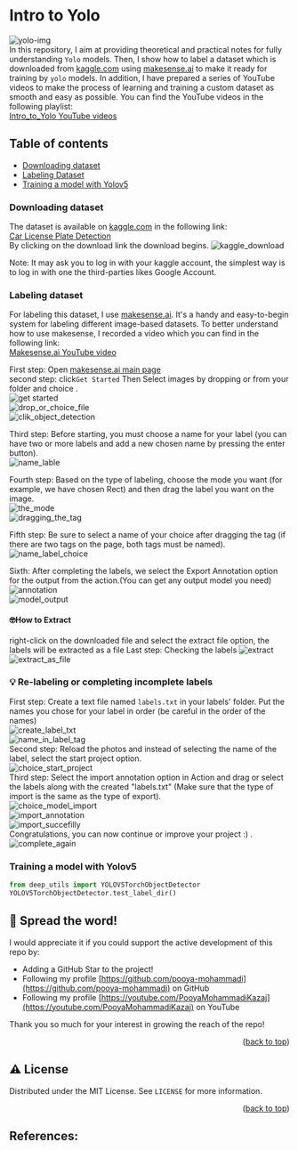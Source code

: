 # Intro to Yolo
![yolo-img](images/yolo.png)</br>
In this repository, I aim at providing theoretical and practical notes for fully understanding `Yolo` models. Then, I 
show how to label a dataset which is downloaded from [kaggle.com](https://www.kaggle.com) 
using [makesense.ai](https://www.makesense.ai/) to make it ready for training by `yolo` models. 
In addition, I have prepared a series of YouTube videos to make the process of learning and training a custom dataset as 
smooth and easy as possible. You can find the YouTube videos in the following playlist:</br>
[Intro_to_Yolo YouTube videos](https://youtube.com/playlist?list=PL2g_5adpoaeK0G2kGA83nDlwplC8Uc0Ce)


## Table of contents
* [Downloading dataset](#Downloading-dataset)
* [Labeling Dataset](#Labeling-Dataset)
* [Training a model with Yolov5](#training-a-model-with-yolov5)


### Downloading dataset
The dataset is available on [kaggle.com](https://www.kaggle.com) in the following link:</br>
[Car License Plate Detection](https://www.kaggle.com/datasets/andrewmvd/car-plate-detection?resource=download)</br>
By clicking on the download link the download begins. 
![kaggle_download](images/dataset/download_kaggle.png)

Note: It may ask you to log in with your kaggle account, the simplest way is to log in with one the third-parties likes Google Account.

### Labeling dataset
For labeling this dataset, I use [makesense.ai](https://www.makesense.ai/). It's a handy and easy-to-begin system for 
labeling different image-based datasets. To better understand how to use makesense, I recorded a video which you
can find in the following link:</br>
[Makesense.ai YouTube video]()

First step: Open [makesense.ai main page](https://www.makesense.ai/)</br>
second step: click`Get Started`  Then Select images by dropping or from your folder and choice . <br />
![get started](images/labeling_dataset/get_started.png)</br>
![drop_or_choice_file](images/labeling_dataset/drop_or_choice_file.png)</br>
![clik_object_detection](images/labeling_dataset/clik_object_detection.png)</br>

Third step: Before starting, you must choose a name for your label (you can have two or more labels and add a new chosen name by pressing the enter button).<br />
![name_lable](images/labeling_dataset/name_lable.png)</br>

Fourth step: Based on the type of labeling, choose the mode you want (for example, we have chosen Rect) and then drag the label you want on the image.<br />
![the_mode](images/labeling_dataset/the_mode.png)</br>
![dragging_the_tag](images/labeling_dataset/dragging_the_tag.png)</br>

Fifth step: Be sure to select a name of your choice after dragging the tag (if there are two tags on the page, both tags must be named).<br />
![name_label_choice](images/labeling_dataset/name_label_choice.png)</br>

Sixth: After completing the labels, we select the Export Annotation option for the output from the action.(You can get any output model you need) <br />
![annotation](images/labeling_dataset/annotation.png)</br>
![model_output](images/labeling_dataset/model_output.png)</br>
#### 🤓How to Extract
right-click on the downloaded file and select the extract file option, the labels will be extracted as a file
Last step: Checking the labels
![extract](images/labeling_dataset/extract.png)</br>
![extract_as_file](images/labeling_dataset/extract_as_file.png)</br>
### 💡 Re-labeling or completing incomplete labels
First step: Create a text file named  `labels.txt` in your labels' folder.
Put the names you chose for your label in order (be careful in the order of the names)<br />
![create_label_txt](images/labeling_dataset/create_label_txt.png)</br>
![name_in_label_tag](images/labeling_dataset/name_in_label_tag.png)</br>
Second step: Reload the photos and instead of selecting the name of the label, select the start project option.<br />
![choice_start_project](images/labeling_dataset/choice_start_project.png)</br>
Third step: Select the import annotation option in Action and drag or select the labels along with the created "labels.txt"
(Make sure that the type of import is the same as the type of export).<br />
![choice_model_import](images/labeling_dataset/choice_model_import.png)</br>
![import_annotation](images/labeling_dataset/import_annotation.png)</br>
![import_succefilly](images/labeling_dataset/import_succefilly.png)</br>
Congratulations, you can now continue or improve your project :) .</br>
![complete_again](images/labeling_dataset/complete_again.png)</br>
### Training a model with Yolov5

```python
from deep_utils import YOLOV5TorchObjectDetector
YOLOV5TorchObjectDetector.test_label_dir()
```
## 🌟 Spread the word!

I would appreciate it if you could support the active development of this repo by:
- Adding a GitHub Star to the project!
- Following my profile [https://github.com/pooya-mohammadi](https://github.com/pooya-mohammadi) on GitHub
- Following my profile [https://youtube.com/PooyaMohammadiKazaj](https://youtube.com/PooyaMohammadiKazaj) on YouTube

Thank you so much for your interest in growing the reach of the repo!
<p align="right">(<a href="#top">back to top</a>)</p>

## ⚠️ License

Distributed under the MIT License. See `LICENSE` for more information.

<p align="right">(<a href="#top">back to top</a>)</p>


## References:
